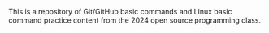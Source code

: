 This is a repository of Git/GitHub basic commands and Linux basic command practice content from the 2024 open source programming class.